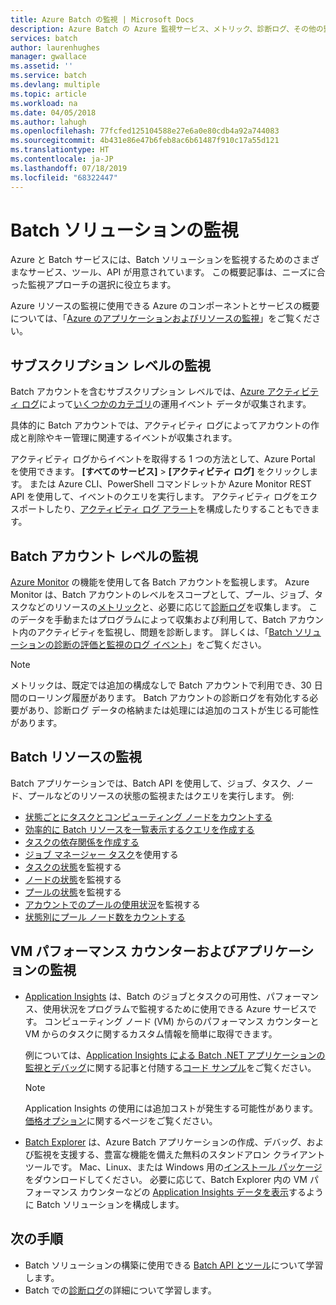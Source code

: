```yaml
---
title: Azure Batch の監視 | Microsoft Docs
description: Azure Batch の Azure 監視サービス、メトリック、診断ログ、その他の監視機能について説明します。
services: batch
author: laurenhughes
manager: gwallace
ms.assetid: ''
ms.service: batch
ms.devlang: multiple
ms.topic: article
ms.workload: na
ms.date: 04/05/2018
ms.author: lahugh
ms.openlocfilehash: 77fcfed125104588e27e6a0e80cdb4a92a744083
ms.sourcegitcommit: 4b431e86e47b6feb8ac6b61487f910c17a55d121
ms.translationtype: HT
ms.contentlocale: ja-JP
ms.lasthandoff: 07/18/2019
ms.locfileid: "68322447"
---
```

# <a name="monitor-batch-solutions"></a>Batch ソリューションの監視

Azure と Batch サービスには、Batch ソリューションを監視するためのさまざまなサービス、ツール、API が用意されています。 この概要記事は、ニーズに合った監視アプローチの選択に役立ちます。

Azure リソースの監視に使用できる Azure のコンポーネントとサービスの概要については、「[Azure のアプリケーションおよびリソースの監視](../monitoring-and-diagnostics/monitoring-overview.md)」をご覧ください。

## <a name="subscription-level-monitoring"></a>サブスクリプション レベルの監視

Batch アカウントを含むサブスクリプション レベルでは、[Azure アクティビティ ログ](../azure-monitor/platform/activity-logs-overview.md)によって[いくつかのカテゴリ](../azure-monitor/platform/activity-logs-overview.md#categories-in-the-activity-log)の運用イベント データが収集されます。

具体的に Batch アカウントでは、アクティビティ ログによってアカウントの作成と削除やキー管理に関連するイベントが収集されます。

アクティビティ ログからイベントを取得する 1 つの方法として、Azure Portal を使用できます。 **[すべてのサービス]**  >  **[アクティビティ ログ]** をクリックします。 または Azure CLI、PowerShell コマンドレットか Azure Monitor REST API を使用して、イベントのクエリを実行します。 アクティビティ ログをエクスポートしたり、[アクティビティ ログ アラート](../monitoring-and-diagnostics/monitoring-activity-log-alerts-new-experience.md)を構成したりすることもできます。

## <a name="batch-account-level-monitoring"></a>Batch アカウント レベルの監視

[Azure Monitor](../azure-monitor/overview.md) の機能を使用して各 Batch アカウントを監視します。 Azure Monitor は、Batch アカウントのレベルをスコープとして、プール、ジョブ、タスクなどのリソースの[メトリック](../azure-monitor/platform/data-platform-metrics.md)と、必要に応じて[診断ログ](../azure-monitor/platform/diagnostic-logs-overview.md)を収集します。 このデータを手動またはプログラムによって収集および利用して、Batch アカウント内のアクティビティを監視し、問題を診断します。 詳しくは、「[Batch ソリューションの診断の評価と監視のログ イベント](batch-diagnostics.md)」をご覧ください。
 
> [!NOTE]
> メトリックは、既定では追加の構成なしで Batch アカウントで利用でき、30 日間のローリング履歴があります。 Batch アカウントの診断ログを有効化する必要があり、診断ログ データの格納または処理には追加のコストが生じる可能性があります。 

## <a name="batch-resource-monitoring"></a>Batch リソースの監視

Batch アプリケーションでは、Batch API を使用して、ジョブ、タスク、ノード、プールなどのリソースの状態の監視またはクエリを実行します。 例:

* [状態ごとにタスクとコンピューティング ノードをカウントする](batch-get-resource-counts.md)
* [効率的に Batch リソースを一覧表示するクエリを作成する](batch-efficient-list-queries.md)
* [タスクの依存関係を作成する](batch-task-dependencies.md)
* [ジョブ マネージャー タスク](/rest/api/batchservice/job/add#jobmanagertask)を使用する
* [タスクの状態](/rest/api/batchservice/task/list#taskstate)を監視する
* [ノードの状態](/rest/api/batchservice/computenode/list#computenodestate)を監視する
* [プールの状態](/rest/api/batchservice/pool/get#poolstate)を監視する
* [アカウントでのプールの使用状況](/rest/api/batchservice/pool/listusagemetrics)を監視する
* [状態別にプール ノード数をカウントする](/rest/api/batchservice/account/listpoolnodecounts)

## <a name="vm-performance-counters-and-application-monitoring"></a>VM パフォーマンス カウンターおよびアプリケーションの監視

* [Application Insights](../azure-monitor/app/app-insights-overview.md) は、Batch のジョブとタスクの可用性、パフォーマンス、使用状況をプログラムで監視するために使用できる Azure サービスです。 コンピューティング ノード (VM) からのパフォーマンス カウンターと VM からのタスクに関するカスタム情報を簡単に取得できます。 

  例については、[Application Insights による Batch .NET アプリケーションの監視とデバッグ](monitor-application-insights.md)に関する記事と付随する[コード サンプル](https://github.com/Azure/azure-batch-samples/tree/master/CSharp/ArticleProjects/ApplicationInsights)をご覧ください。

  > [!NOTE]
  > Application Insights の使用には追加コストが発生する可能性があります。 [価格オプション](https://azure.microsoft.com/pricing/details/application-insights/)に関するページをご覧ください。 
  >

* [Batch Explorer](https://github.com/Azure/BatchExplorer) は、Azure Batch アプリケーションの作成、デバッグ、および監視を支援する、豊富な機能を備えた無料のスタンドアロン クライアント ツールです。 Mac、Linux、または Windows 用の[インストール パッケージ](https://azure.github.io/BatchExplorer/)をダウンロードしてください。 必要に応じて、Batch Explorer 内の VM パフォーマンス カウンターなどの [Application Insights データを表示](https://github.com/Azure/batch-insights)するように Batch ソリューションを構成します。


## <a name="next-steps"></a>次の手順

* Batch ソリューションの構築に使用できる [Batch API とツール](batch-apis-tools.md)について学習します。
* Batch での[診断ログ](batch-diagnostics.md)の詳細について学習します。